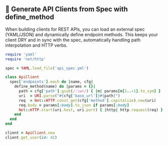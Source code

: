 ## 🚀 Generate API Clients from Spec with define_method

When building clients for REST APIs, you can load an external spec (YAML/JSON) and dynamically define endpoint methods. This keeps your client DRY and in sync with the spec, automatically handling path interpolation and HTTP verbs.

```ruby
require 'yaml'
require 'net/http'

spec = YAML.load_file('api_spec.yml')

class ApiClient
  spec['endpoints'].each do |name, cfg|
    define_method(name) do |params = {}|
      path = cfg['path'].gsub(/:\w+/) { |m| params[m[1..-1].to_sym] }
      uri  = URI.parse("#{cfg['base_url']}#{path}")
      req  = Net::HTTP.const_get(cfg['method'].capitalize).new(uri)
      req.body = params[:body].to_json if params[:body]
      Net::HTTP.start(uri.host, uri.port) { |http| http.request(req) }
    end
  end
end

client = ApiClient.new
client.get_user(id: 42)
```